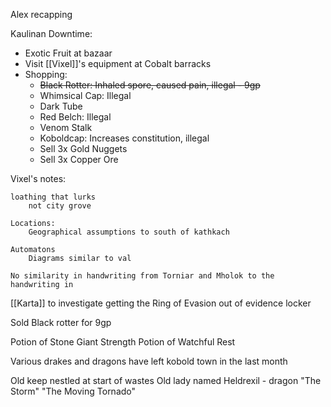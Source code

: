Alex recapping


Kaulinan Downtime:
- Exotic Fruit at bazaar
- Visit [[Vixel]]'s equipment at Cobalt barracks
- Shopping:
	- ~~Black Rotter: Inhaled spore, caused pain, illegal - 9gp~~
	- Whimsical Cap: Illegal
	- Dark Tube
	- Red Belch: Illegal
	- Venom Stalk
	- Koboldcap: Increases constitution, illegal
	- Sell 3x Gold Nuggets
	- Sell 3x Copper Ore


Vixel's notes:

	loathing that lurks
		not city grove
	
	Locations:
		Geographical assumptions to south of kathkach
	
	Automatons
		Diagrams similar to val
	
	No similarity in handwriting from Torniar and Mholok to the handwriting in 


[[Karta]] to investigate getting the Ring of Evasion out of evidence locker

Sold Black rotter for 9gp

Potion of Stone Giant Strength
Potion of Watchful Rest

Various drakes and dragons have left kobold town in the last month

Old keep nestled at start of wastes
Old lady named Heldrexil - dragon
"The Storm"
"The Moving Tornado"

